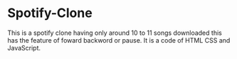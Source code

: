 # Spotify-Clone
This is a spotify clone having only around 10 to 11 songs downloaded this has the feature of foward backword or pause.
It is a code of HTML CSS and JavaScript.
